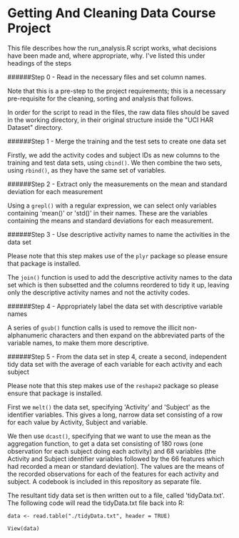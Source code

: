 # Getting And Cleaning Data Course Project

This file describes how the run_analysis.R script works, what decisions have been made and, where appropriate, why. I've listed this under headings of the steps

######Step 0 - Read in the necessary files and set column names.

Note that this is a pre-step to the project requirements; this is a necessary pre-requisite for the cleaning, sorting and analysis that follows. 

In order for the script to read in the files, the raw data files should be saved in the working directory, in their original structure inside the "UCI HAR Dataset" directory.

######Step 1 - Merge the training and the test sets to create one data set

Firstly, we add the activity codes and subject IDs as new columns to the training and test data sets, using `cbind()`. We then combine the two sets, using `rbind()`, as they have the same set of variables.

######Step 2 - Extract only the measurements on the mean and standard deviation for each measurement

Using a `grepl()` with a regular expression, we can select only variables containing 'mean()' or 'std()' in their names. These are the variables containing the means and standard deviations for each measurement.

######Step 3 - Use descriptive activity names to name the activities in the data set

Please note that this step makes use of the `plyr` package so please ensure that package is installed. 

The `join()` function is used to add the descriptive activity names to the data set which is then subsetted and the columns reordered to tidy it up, leaving only the descriptive activity names and not the activity codes.

######Step 4 - Appropriately label the data set with descriptive variable names

A series of `gsub()` function calls is used to remove the illicit non-alphanumeric characters and then expand on the abbreviated parts of the variable names, to make them more descriptive.

######Step 5 - From the data set in step 4, create a second, independent tidy data set with the average of each variable for each activity and each subject

Please note that this step makes use of the `reshape2` package so please ensure that package is installed. 

First we `melt()` the data set, specifying 'Activity' and 'Subject' as the identifier variables. This gives a long, narrow data set consisting of a row for each value by Activity, Subject and variable.

We then use `dcast()`, specifying that we want to use the mean as the aggregation function, to get a data set consisting of 180 rows (one observation for each subject doing each activity) and 68 variables (the Activity and Subject identifier variables followed by the 66 features which had recorded a mean or standard deviation). The values are the means of the recorded observations for each of the features for each activity and subject. A codebook is included in this repository as separate file.

The resultant tidy data set is then written out to a file, called 'tidyData.txt'. The following code will read the tidyData.txt file back into R:

```data <- read.table("./tidyData.txt", header = TRUE)```

```View(data)```
